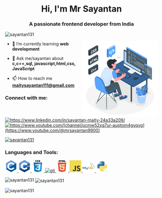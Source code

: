<h1 align="center">Hi, I'm Mr Sayantan</h1>
<h3 align="center">A passionate frontend developer from India</h3>

<p align="left"> <img src="https://komarev.com/ghpvc/?username=sayantan131&label=Profile%20views&color=0e75b6&style=flat" alt="sayantan131" /> </p>
  <img  height="250" align="right"   src="https://raw.githubusercontent.com/0xabdulkhalid/0xabdulkhalid/main/assets/mdImages/programming.svg" alt="image">



- 🌱 I’m currently learning **web development**

- 💬 Ask me/sayantan about **c,c++,sql, javascript,html,css, JavaScript**

- 📫 How to reach me **maitysayantan111@gmail.com**




<h3 align="left">Connect with me:</h3>
<p align="left">
<a href="https://www.linkedin.com/in/sayantan-maity-24a33a209/" target="blank"><img align="center" src="https://raw.githubusercontent.com/rahuldkjain/github-profile-readme-generator/master/src/images/icons/Social/linked-in-alt.svg" alt="https://www.linkedin.com/in/sayantan-maity-24a33a209/" height="30" width="40" /></a>
<a href="https://www.youtube.com/channel/UCmw52xg7Ur-AUptOM4gyQVg" target="blank"><img align="center" src="https://raw.githubusercontent.com/rahuldkjain/github-profile-readme-generator/master/src/images/icons/Social/youtube.svg" alt="https://www.youtube.com/[channel/ucmw52xg7ur-auptom4gyqvg](https://www.youtube.com/@mrsayantan9900)" height="30" width="40" /></a>
</p>
<p align="left"> <a href="https://github.com/ryo-ma/github-profile-trophy"><img src="https://github-profile-trophy.vercel.app/?username=sayantan131" alt="sayantan131" /></a> </p>

<h3 align="left">Languages and Tools:</h3>
<p align="left"> <a href="https://www.cprogramming.com/" target="_blank" rel="noreferrer"> <img src="https://raw.githubusercontent.com/devicons/devicon/master/icons/c/c-original.svg" alt="c" width="40" height="40"/> </a> <a href="https://www.w3schools.com/cpp/" target="_blank" rel="noreferrer"> <img src="https://raw.githubusercontent.com/devicons/devicon/master/icons/cplusplus/cplusplus-original.svg" alt="cplusplus" width="40" height="40"/> </a> <a href="https://www.w3schools.com/css/" target="_blank" rel="noreferrer"> <img src="https://raw.githubusercontent.com/devicons/devicon/master/icons/css3/css3-original-wordmark.svg" alt="css3" width="40" height="40"/> </a> <a href="https://git-scm.com/" target="_blank" rel="noreferrer"> <img src="https://www.vectorlogo.zone/logos/git-scm/git-scm-icon.svg" alt="git" width="40" height="40"/> </a> <a href="https://www.w3.org/html/" target="_blank" rel="noreferrer"> <img src="https://raw.githubusercontent.com/devicons/devicon/master/icons/html5/html5-original-wordmark.svg" alt="html5" width="40" height="40"/> </a> <a href="https://developer.mozilla.org/en-US/docs/Web/JavaScript" target="_blank" rel="noreferrer"> <img src="https://raw.githubusercontent.com/devicons/devicon/master/icons/javascript/javascript-original.svg" alt="javascript" width="40" height="40"/> </a> <a href="https://www.mysql.com/" target="_blank" rel="noreferrer"> <img src="https://raw.githubusercontent.com/devicons/devicon/master/icons/mysql/mysql-original-wordmark.svg" alt="mysql" width="40" height="40"/> </a> <a href="https://www.python.org" target="_blank" rel="noreferrer"> <img src="https://raw.githubusercontent.com/devicons/devicon/master/icons/python/python-original.svg" alt="python" width="40" height="40"/> </a> </p>

<p><img align="left" src="https://github-readme-stats.vercel.app/api/top-langs?username=sayantan131&show_icons=true&locale=en&layout=compact" alt="sayantan131" /></p>

<p>&nbsp;<img align="center" src="https://github-readme-stats.vercel.app/api?username=sayantan131&show_icons=true&locale=en" alt="sayantan131" /></p>

<p><img align="center" src="https://github-readme-streak-stats.herokuapp.com/?user=sayantan131&" alt="sayantan131" /></p>

